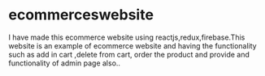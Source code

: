 # ecommerceswebsite
I have made this ecommerce  website  using reactjs,redux,firebase.This website is an example of ecommerce website and having the functionality such as add in cart ,delete from cart, order the product and provide  and functionality of admin page also.. 
